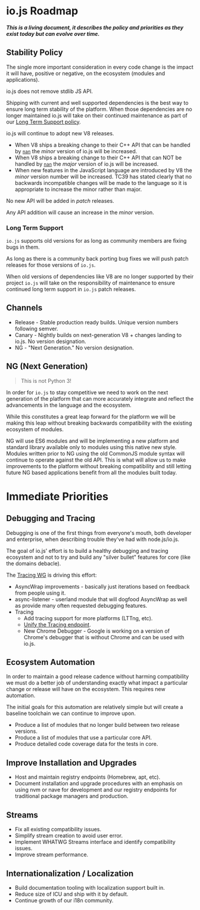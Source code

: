 # io.js Roadmap

***This is a living document, it describes the policy and priorities as they exist today but can evolve over time.***

## Stability Policy

The single more important consideration in every code change is the impact it will have, positive or negative, on the ecosystem (modules and applications).

io.js does not remove stdlib JS API.

Shipping with current and well supported dependencies is the best way to ensure long term stability of the platform. When those dependencies are no longer maintained io.js will take on their continued maintenance as part of our [Long Term Support policy](#long-term-support).

io.js will continue to adopt new V8 releases.
* When V8 ships a breaking change to their C++ API that can be handled by [`nan`](https://github.com/rvagg/nan)
the *minor* version of io.js will be increased.
* When V8 ships a breaking change to their C++ API that can NOT be handled by [`nan`](https://github.com/rvagg/nan)
the *major* version of io.js will be increased.
* When new features in the JavaScript language are introduced by V8 the
*minor* version number will be increased. TC39 has stated clearly that no
backwards incompatible changes will be made to the language so it is
appropriate to increase the minor rather than major.

No new API will be added in *patch* releases.

Any API addition will cause an increase in the *minor* version.

### Long Term Support

`io.js` supports old versions for as long as community members are fixing bugs in them.

As long as there is a community back porting bug fixes we will push patch releases for those versions of `io.js`.

When old versions of dependencies like V8 are no longer supported by their project `io.js` will take on the responsibility of maintenance to ensure continued long term support in `io.js` patch releases.

## Channels

* Release - Stable production ready builds. Unique version numbers following semver.
* Canary - Nightly builds on next-generation V8 + changes landing to io.js. No version designation.
* NG - "Next Generation." No version designation.

## NG (Next Generation)

> This is not Python 3!

In order for `io.js` to stay competitive we need to work on the next generation of the platform that can more accurately integrate and reflect the advancements in the language and the ecosystem.

While this constitutes a great leap forward for the platform we will be making this leap without breaking backwards compatibility with the existing ecosystem of modules.

NG will use ES6 modules and will be implementing a new platform and standard library available only to modules using this native new style. Modules written prior to NG using the old CommonJS module syntax will continue to operate against the old API. This is what will allow us to make improvements to the platform without breaking compatibility and still letting future NG based applications benefit from all the modules built today.

# Immediate Priorities

## Debugging and Tracing

Debugging is one of the first things from everyone's mouth, both developer and enterprise, when describing trouble they've had with node.js/io.js.

The goal of io.js' effort is to build a healthy debugging and tracing ecosystem and not to try and build any "silver bullet" features for core (like the domains debacle).

The [Tracing WG](https://github.com/iojs/tracing-wg) is driving this effort:

* AsyncWrap improvements - basically just iterations based on feedback from people using it.
* async-listener - userland module that will dogfood AsyncWrap as well as provide many often requested debugging features.
* Tracing
  * Add tracing support for more platforms (LTTng, etc).
  * [Unify the Tracing endpoint](https://github.com/iojs/io.js/issues/729).
  * New Chrome Debugger - Google is working on a version of Chrome's debugger that is without Chrome and can be used with io.js.

## Ecosystem Automation

In order to maintain a good release cadence without harming compatibility we must do a better job of understanding exactly what impact a particular change or release will have on the ecosystem. This requires new automation.

The initial goals for this automation are relatively simple but will create a baseline toolchain we can continue to improve upon.

* Produce a list of modules that no longer build between two release versions.
* Produce a list of modules that use a particular core API.
* Produce detailed code coverage data for the tests in core.

## Improve Installation and Upgrades

* Host and maintain registry endpoints (Homebrew, apt, etc).
* Document installation and upgrade procedures with an emphasis on using nvm or nave for development and our registry endpoints for traditional package managers and production.

## Streams

* Fix all existing compatibility issues.
* Simplify stream creation to avoid user error.
* Implement WHATWG Streams interface and identify compatibility issues.
* Improve stream performance.

## Internationalization / Localization

* Build documentation tooling with localization support built in.
* Reduce size of ICU and ship with it by default.
* Continue growth of our i18n community.
